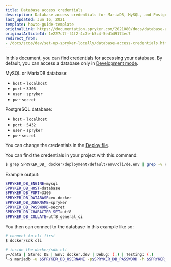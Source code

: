 ```yaml
---
title: Database access credentials
description: Database access credentials for MariaDB, MySQL, and PostgreSQL.
last_updated: Jun 16, 2021
template: howto-guide-template
originalLink: https://documentation.spryker.com/2021080/docs/database-access-credentials
originalArticleId: 1e227c7f-f4f2-4c7e-b5c4-5ed1d9174ec7
redirect_from:
- /docs/scos/dev/set-up-spryker-locally/database-access-credentials.html
---
```


In this document, you can find credentials for accessing your database. By default, you can access a database only in [Development mode](/docs/dg/dev/set-up-spryker-locally/install-spryker/install/choose-an-installation-mode.html#development-mode).

MySQL or MariaDB database:

* `host` - `localhost`
* `port` - `3306`
* `user` - `spryker`
* `pw` - `secret`

PostgreSQL database:

* `host` - `localhost`
* `port` - `5432`
* `user` - `spryker`
* `pw` - `secret`

You can change the credentials in the [Deploy file](/docs/scos/dev/the-docker-sdk/{{site.version}}/deploy-file/deploy-file-reference-1.0.html).

You can find the credentials in your project with this command:

```bash
$ grep SPRYKER_DB_ docker/deployment/default/env/cli/de.env | grep -v ROOT
```

Example output:

```bash
SPRYKER_DB_ENGINE=mysql
SPRYKER_DB_HOST=database
SPRYKER_DB_PORT=3306
SPRYKER_DB_DATABASE=eu-docker
SPRYKER_DB_USERNAME=spryker
SPRYKER_DB_PASSWORD=secret
SPRYKER_DB_CHARACTER_SET=utf8
SPRYKER_DB_COLLATE=utf8_general_ci
```

You then can connect to the database in this example like so:

```bash
# connect to cli first
$ docker/sdk cli
```

```bash
# inside the docker/sdk cli
╭─/data | Store: DE | Env: docker.dev | Debug: (.) | Testing: (.)
╰─$ mariadb -u $SPRYKER_DB_USERNAME -p$SPRYKER_DB_PASSWORD -h $SPRYKER_DB_HOST $SPRYKER_DB_DATABASE
```
